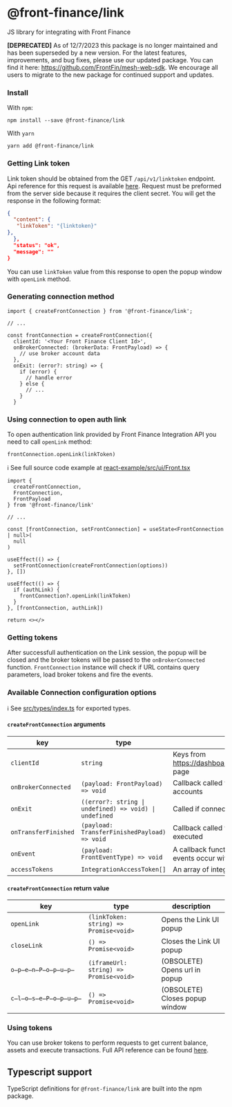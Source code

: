 # @front-finance/link

JS library for integrating with Front Finance

__[DEPRECATED]__
As of 12/7/2023 this package is no longer maintained and has been superseded by a new version. For the latest features, improvements, and bug fixes, please use our updated package. You can find it here: https://github.com/FrontFin/mesh-web-sdk. We encourage all users to migrate to the new package for continued support and updates.

### Install

With `npm`:

```
npm install --save @front-finance/link
```

With `yarn`

```
yarn add @front-finance/link
```

### Getting Link token

Link token should be obtained from the GET `/api/v1/linktoken` endpoint. Api reference for this request is available [here](https://integration-api.getfront.com/apireference#tag/Managed-Account-Authentication/paths/~1api~1v1~1linktoken/post). Request must be preformed from the server side because it requires the client secret. You will get the response in the following format:

```json
{
  "content": {
   "linkToken": "{linktoken}"
},
  },
  "status": "ok",
  "message": ""
}
```

You can use `linkToken` value from this response to open the popup window with `openLink` method.

### Generating connection method

```tsx
import { createFrontConnection } from '@front-finance/link';

// ...

const frontConnection = createFrontConnection({
  clientId: '<Your Front Finance Client Id>',
  onBrokerConnected: (brokerData: FrontPayload) => {
    // use broker account data
  },
  onExit: (error?: string) => {
    if (error) {
      // handle error
    } else {
      // ...
    }
  }

```

### Using connection to open auth link

To open authentication link provided by Front Finance Integration API you need to call `openLink` method:

```tsx
frontConnection.openLink(linkToken)
```

ℹ️ See full source code example at [react-example/src/ui/Front.tsx](../../examples/react-example/src/ui/Front.tsx)

```tsx
import {
  createFrontConnection,
  FrontConnection,
  FrontPayload
} from '@front-finance/link'

// ...

const [frontConnection, setFrontConnection] = useState<FrontConnection | null>(
  null
)

useEffect(() => {
  setFrontConnection(createFrontConnection(options))
}, [])

useEffect(() => {
  if (authLink) {
    frontConnection?.openLink(linkToken)
  }
}, [frontConnection, authLink])

return <></>
```

### Getting tokens

After successfull authentication on the Link session, the popup will be closed and the broker tokens will be passed to the `onBrokerConnected` function.
`FrontConnection` instance will check if URL contains query parameters, load broker tokens and fire the events.

### Available Connection configuration options

ℹ️ See [src/types/index.ts](src/utils/types.ts) for exported types.

#### `createFrontConnection` arguments

| key                  | type                                                   | description                                                                          |
| -------------------- | ------------------------------------------------------ | ------------------------------------------------------------------------------------ |
| `clientId`           | `string`                                               | Keys from https://dashboard.getfront.com/company/keys page                           |
| `onBrokerConnected`  | `(payload: FrontPayload) => void`                      | Callback called when users connects their accounts                                   |
| `onExit`             | `((error?: string \| undefined) => void) \| undefined` | Called if connection not happened                                                    |
| `onTransferFinished` | `(payload: TransferFinishedPayload) => void`           | Callback called when a crypto transfer is executed                                   |
| `onEvent`            | `(payload: FrontEventType) => void`                    | A callback function that is called when various events occur within the Front iframe |
| `accessTokens`       | `IntegrationAccessToken[]`                             | An array of integration access tokens                                                |

#### `createFrontConnection` return value

| key          | type                                   | description                    |
| ------------ | -------------------------------------- | ------------------------------ |
| `openLink`   | `(linkToken: string) => Promise<void>` | Opens the Link UI popup        |
| `closeLink`  | `() => Promise<void>`                  | Closes the Link UI popup       |
| `o̶p̶e̶n̶P̶o̶p̶u̶p̶`  | `(iframeUrl: string) => Promise<void>` | (OBSOLETE) Opens url in popup  |
| `c̶l̶o̶s̶e̶P̶o̶p̶u̶p̶` | `() => Promise<void>`                  | (OBSOLETE) Closes popup window |

### Using tokens

You can use broker tokens to perform requests to get current balance, assets and execute transactions. Full API reference can be found [here](https://integration-api.getfront.com/apireference).

## Typescript support

TypeScript definitions for `@front-finance/link` are built into the npm package.

